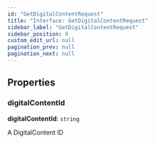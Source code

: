 ```yaml
---
id: "GetDigitalContentRequest"
title: "Interface: GetDigitalContentRequest"
sidebar_label: "GetDigitalContentRequest"
sidebar_position: 0
custom_edit_url: null
pagination_prev: null
pagination_next: null
---
```


## Properties

### digitalContentId

 **digitalContentId**: `string`

A DigitalContent ID
